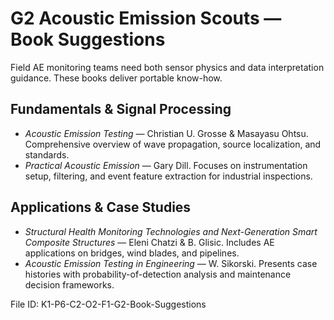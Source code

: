 # G2 Acoustic Emission Scouts — Book Suggestions

Field AE monitoring teams need both sensor physics and data interpretation guidance. These books deliver portable know-how.

## Fundamentals & Signal Processing
- *Acoustic Emission Testing* — Christian U. Grosse & Masayasu Ohtsu. Comprehensive overview of wave propagation, source localization, and standards.
- *Practical Acoustic Emission* — Gary Dill. Focuses on instrumentation setup, filtering, and event feature extraction for industrial inspections.

## Applications & Case Studies
- *Structural Health Monitoring Technologies and Next-Generation Smart Composite Structures* — Eleni Chatzi & B. Glisic. Includes AE applications on bridges, wind blades, and pipelines.
- *Acoustic Emission Testing in Engineering* — W. Sikorski. Presents case histories with probability-of-detection analysis and maintenance decision frameworks.

File ID: K1-P6-C2-O2-F1-G2-Book-Suggestions
